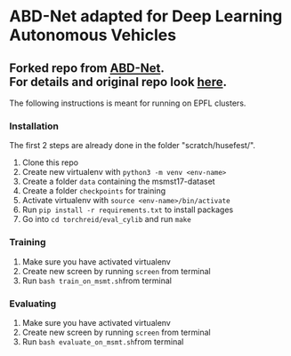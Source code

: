 # ABD-Net adapted for Deep Learning Autonomous Vehicles

Forked repo from [ABD-Net](<https://github.com/TAMU-VITA/ABD-Net>).  
For details and original repo look [here](<https://github.com/theodorhusefest/ABD-Net/blob/master/README_ORIG.md>).
---
The following instructions is meant for running on EPFL clusters.

### Installation
 The first 2 steps are already done in the folder "scratch/husefest/".

1. Clone this repo
2. Create new virtualenv with ```python3 -m venv <env-name>```
3. Create a folder ```data``` containing the msmst17-dataset
4. Create a folder ```checkpoints``` for training
4. Activate virtualenv with ```source <env-name>/bin/activate```
5. Run ```pip install -r requirements.txt``` to install packages
6. Go into ```cd torchreid/eval_cylib``` and run ```make```

### Training

1. Make sure you have activated virtualenv
2. Create new screen by running ```screen``` from terminal
3. Run ```bash train_on_msmt.sh```from terminal

### Evaluating 

1. Make sure you have activated virtualenv
2. Create new screen by running ```screen``` from terminal
3. Run ```bash evaluate_on_msmt.sh```from terminal



